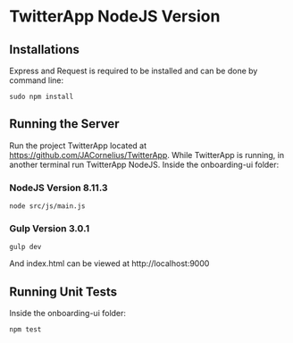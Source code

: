 # TwitterApp NodeJS Version

## Installations
Express and Request is required to be installed and can be done by command line:
```
sudo npm install
```

## Running the Server
Run the project TwitterApp located at https://github.com/JACornelius/TwitterApp. While TwitterApp is running, in another terminal run TwitterApp NodeJS.
Inside the onboarding-ui folder:
### NodeJS Version 8.11.3
```
node src/js/main.js
```
### Gulp Version 3.0.1
```
gulp dev
```
And index.html can be viewed at http://localhost:9000

## Running Unit Tests
Inside the onboarding-ui folder:
```
npm test
```


